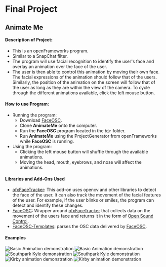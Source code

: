 # Final Project
## Animate Me
#### Description of Project:
* This is an openFrameworks program.
* Similar to a SnapChat filter. 
* The program will use facial recognition to identify the user's face and overlay an animation over the face of the user. 
* The user is then able to control this animation by moving their own face. The facial expressions of the animation should follow that of the users. Similarly, the position of the animation on the screen will follow that of the user as long as they are within the view of the camera. To cycle through the different animations available, click the left mouse button.
#### How to use Program:
* Running the program: 
  * Download [FaceOSC](https://github.com/kylemcdonald/ofxFaceTracker/releases).
  * Clone **AnimateMe** onto the computer.
  * Run the **FaceOSC** program located in the `bin` folder.
  * Run **AnimateMe** using the ProjectGenerator from openFrameworks while **FaceOSC** is running.
* Using the program:
  * Clicking the left mouse button will shuffle through the available animations.
  * Moving the head, mouth, eyebrows, and nose will affect the animations.
#### Libraries and Add-Ons Used
* [ofxFaceTracker](https://github.com/kylemcdonald/ofxFaceTracker): This add-on uses opencv and other libraries to detect the face of the user. It can also track the movement of the facial features of the user. For example, if the user blinks or smiles, the program can detect and identify these changes.
* [FaceOSC](https://github.com/kylemcdonald/ofxFaceTracker/releases): Wrapper around [ofxFaceTracker](https://github.com/kylemcdonald/ofxFaceTracker) that collects data on the movement of the users face and returns it in the form of [Open Sound Control](https://github.com/openframeworks/ofBook/blob/master/chapters/game_design/chapter.md#so-what-is-osc-anyway).
* [FaceOSC-Templates](https://github.com/CreativeInquiry/FaceOSC-Templates): parses the OSC data delivered by [FaceOSC](https://github.com/kylemcdonald/ofxFaceTracker/releases).
#### Examples
![Basic Animation demonstration](https://user-images.githubusercontent.com/42955901/57010065-4d858680-6bc0-11e9-9d97-96e3c4e50b0a.png)
![Basic Animation demonstration](https://user-images.githubusercontent.com/42955901/57010097-79a10780-6bc0-11e9-858b-5ef0284e4dc2.png)
![Southpark Kyle demonstration](https://user-images.githubusercontent.com/42955901/57010107-86256000-6bc0-11e9-880f-e7484d9142b4.png)
![Southpark Kyle demonstration](https://user-images.githubusercontent.com/42955901/57010113-963d3f80-6bc0-11e9-8a50-468bb607c18a.png)
![Kirby animation demonstration](https://user-images.githubusercontent.com/42955901/57010121-a3f2c500-6bc0-11e9-9d46-f9e5331c198f.png)
![Kirby animation demonstration](https://user-images.githubusercontent.com/42955901/57010126-b10fb400-6bc0-11e9-8dfa-f2da4170c30b.png)
